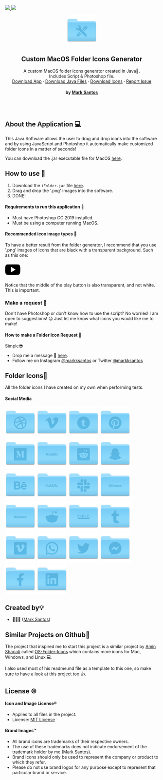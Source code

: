 
<!--  Hey, I'm Mark! 
     
     Welcome to the README.md raw file. 🤪
     Feel free to use this as a template for
     your projects! 
     
     -->
  <a href="https://opensource.org/licenses/MIT">
    <img src="https://img.shields.io/github/license/mashape/apistatus.svg">
  </a>
  <a href="https://twitter.com/intent/tweet? text=Get%20a%20free%20pack%20of%20custom%20folder%20icons&url=https://github.com/markksantos/Custom-MacOS-Folders&via=markksantos&hashtags=icons,folders,mac,windows,linux,markksantos">
   <img src="https://img.shields.io/twitter/url/http/shields.io.svg?style=social">
  </a>
<p align="center">
  <a href="https://github.com/markksantos/Custom-MacOS-Folders">
    <img src="icon.png" alt="Logo" width="100" height="100">
  </a>
  <h2 align="center">Custom MacOS Folder Icons Generator</h3>
  <p align="center">
    A custom MacOS folder icons generator created in Java📂. 
  <br /> 
  Includes Script & Photoshop file.
    <br />
    <a href="https://github.com/markksantos/Custom-MacOS-Folders/blob/master/iFolder.jar">Download App</a>
    ·
    <a href="https://github.com/markksantos/Custom-MacOS-Folders">Download Java Files</a>
    ·
    <a href="https://github.com/markksantos/Custom-MacOS-Folders/tree/master/icons">Download Icons</a>
         ·
    <a href="https://github.com/markksantos/Custom-MacOS-Folders/issues">Report Issue</a>
  <h4 align="center">by <a href="https://www.markksantos.com">Mark Santos</a></h4>
    <br /> 
      <br /> 
  </p>
</p>

## About the Application 💻

This Java Software allows the user to drag and drop icons into the software and by using JavaScript and Photoshop it automatically make customized folder icons in a matter of seconds!

You can download the .jar executable file for MacOS [here](https://github.com/markksantos/Custom-MacOS-Folders/iFolder.jar).

## How to use 🔨

1. Download the `iFolder.jar` file [here](https://github.com/markksantos/Custom-MacOS-Folders/iFolder.jar).
2. Drag and drop the '.png' images into the software.
3. DONE!

#### Requirements to run this application 💪
- Must have Photoshop CC 2019 installed.
- Must be using a computer running MacOS.

#### Recommended icon image types 👀
To have a better result from the folder generator, I recommend that you use '.png' images of icons that are black with a transparent background. Such as this one:

<img src="icon_example.png" alt="example" width="50" height="50">

Notice that the middle of the play button is also transparent, and not white. This is important.

### Make a request 📢
Don't have Photoshop or don't know how to use the script? No worries!
I am open to suggestions! 😉 
Just let me know what icons you would like me to make!


#### How to make a Folder Icon Request 💭
Simple😎

- Drop me a message 💬 [here](https://markksantos.com/contact).
- Follow me on Instagram [@markksantos](https://www.instagram.com/markksantos/) or Twitter [@markksantos](https://twitter.com/markksantos)


## Folder Icons📂
All the folder icons I have created on my own when performing tests.

#### Social Media
<p>
<img src="/icons/folder_icon_1.png" alt="icon" width="100" height="100">
<img src="/icons/folder_icon_2.png" alt="icon" width="100" height="100">
<img src="/icons/folder_icon_3.png" alt="icon" width="100" height="100">
<img src="/icons/folder_icon_4.png" alt="icon" width="100" height="100">
<img src="/icons/folder_icon_5.png" alt="icon" width="100" height="100">
<img src="/icons/folder_icon_6.png" alt="icon" width="100" height="100">
<img src="/icons/folder_icon_7.png" alt="icon" width="100" height="100">
<img src="/icons/folder_icon_8.png" alt="icon" width="100" height="100">
<img src="/icons/folder_icon_9.png" alt="icon" width="100" height="100">
<img src="/icons/folder_icon_10.png" alt="icon" width="100" height="100">
<img src="/icons/folder_icon_11.png" alt="icon" width="100" height="100">
<img src="/icons/folder_icon_12.png" alt="icon" width="100" height="100">
<img src="/icons/folder_icon_13.png" alt="icon" width="100" height="100">
<img src="/icons/folder_icon_14.png" alt="icon" width="100" height="100">
<img src="/icons/folder_icon_15.png" alt="icon" width="100" height="100">
<img src="/icons/folder_icon_16.png" alt="icon" width="100" height="100">
<img src="/icons/folder_icon_17.png" alt="icon" width="100" height="100">
<img src="/icons/folder_icon_18.png" alt="icon" width="100" height="100">
<img src="/icons/folder_icon_19.png" alt="icon" width="100" height="100">
<img src="/icons/folder_icon_20.png" alt="icon" width="100" height="100">
<img src="/icons/folder_icon_21.png" alt="icon" width="100" height="100">
<img src="/icons/folder_icon_22.png" alt="icon" width="100" height="100">
</p>




## Created by💡

- 👨🏼‍💻 ([Mark Santos](https://markksantos.com))


## Similar Projects on Github🎨 

The project that inspired me to start this project is a similar project by [Amin Shariati](https://github.com/shariati) called [OS-Folder-Icons](https://github.com/shariati/OS-Folder-Icons) which contains more icons for Mac, Windows, and Linux 💻.

I also used most of his readme.md file as a template to this one, so make sure to have a look at this project too 👍.


## License ©

#### Icon and Image License®

- Applies to all files in the project.
- License: [MIT License](./LICENSE)

#### Brand Images™

- All brand icons are trademarks of their respective owners.
- The use of these trademarks does not indicate endorsement of the trademark holder by me (Mark Santos).
- Brand icons should only be used to represent the company or product to which they refer.
- Please do not use brand logos for any purpose except to represent that particular brand or service.

